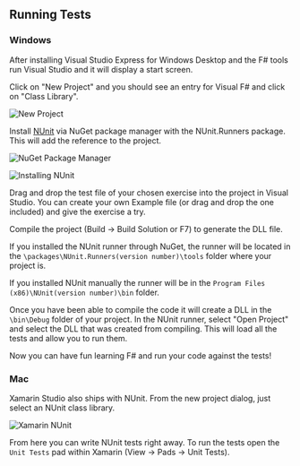 ## Running Tests

### Windows
After installing Visual Studio Express for Windows Desktop and the F# tools run Visual Studio and it will display a start screen.

Click on "New Project" and you should see an entry for Visual F# and click on "Class Library".

![New Project](http://x.exercism.io/v3/tracks/fsharp/docs/img/newProject.png)

Install [NUnit](http://nunit.org/index.php?p=download) via NuGet package manager with the NUnit.Runners package. This will add the reference to the project.

![NuGet Package Manager](http://x.exercism.io/v3/tracks/fsharp/docs/img/manageNugetPackages.png)

![Installing NUnit](http://x.exercism.io/v3/tracks/fsharp/docs/img/installingNunit.png)

Drag and drop the test file of your chosen exercise into the project in Visual Studio. You can create your own Example file (or drag and drop the one included) and give the exercise a try.

Compile the project (Build -> Build Solution or F7) to generate the DLL file.

If you installed the NUnit runner through NuGet, the runner will be located in the ```\packages\NUnit.Runners(version number)\tools``` folder where your project is.

If you installed NUnit manually the runner will be in the ```Program Files (x86)\NUnit(version number)\bin``` folder.

Once you have been able to compile the code it will create a DLL in the ```\bin\Debug``` folder of your project. In the NUnit runner, select "Open Project" and select the DLL that was created from compiling. This will load all the tests and allow you to run them.

Now you can have fun learning F# and run your code against the tests!

### Mac
Xamarin Studio also ships with NUnit. From the new project dialog, just select an NUnit class library.

![Xamarin NUnit](http://x.exercism.io/v3/tracks/fsharp/docs/img/xamarin-fsharp-nunit.jpg)

From here you can write NUnit tests right away. To run the tests open the `Unit Tests` pad within
Xamarin (View -> Pads -> Unit Tests).
